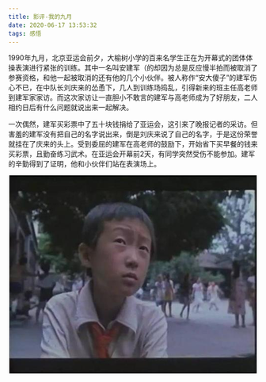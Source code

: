```yaml
---
title: 影评-我的九月
date: 2020-06-17 13:53:32
tags: 感悟
---
```


1990年九月，北京亚运会前夕，大榆树小学的百来名学生正在为开幕式的团体体操表演进行紧张的训练。其中一名叫安建军（的却因为总是反应慢半拍而被取消了参赛资格，和他一起被取消的还有他的几个小伙伴。被人称作“安大傻子”的建军伤心不已，在中队长刘庆来的怂恿下，几人到训练场捣乱，引得新来的班主任高老师到建军家家访。而这次家访让一直胆小不敢言的建军与高老师成为了好朋友，二人相约日后有什么问题就说出来一起解决。

一次偶然，建军买彩票中了五十块钱捐给了亚运会，这引来了晚报记者的采访。但害羞的建军没有把自己的名字说出来，倒是刘庆来说了自己的名字，于是这份荣誉就挂在了庆来的头上。受到委屈的建军在高老师的鼓励下，开始省下买早餐的钱来买彩票，且勤奋练习武术。在亚运会开幕前2天，有同学突然受伤不能参加。建军的辛勤得到了证明，他和小伙伴们站在表演场上。


<div align=center>

![](/img/wodejiuyue.jpg)

</div>
